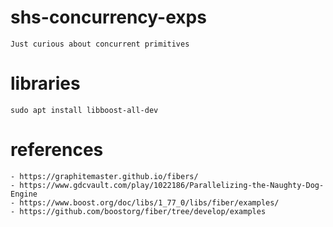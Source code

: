 # shs-concurrency-exps

    Just curious about concurrent primitives
    

# libraries

    sudo apt install libboost-all-dev
    


# references

    - https://graphitemaster.github.io/fibers/
    - https://www.gdcvault.com/play/1022186/Parallelizing-the-Naughty-Dog-Engine
    - https://www.boost.org/doc/libs/1_77_0/libs/fiber/examples/
    - https://github.com/boostorg/fiber/tree/develop/examples


